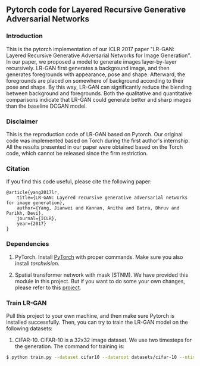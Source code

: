## Pytorch code for Layered Recursive Generative Adversarial Networks

### Introduction

This is the pytorch implementation of our ICLR 2017 paper "LR-GAN: Layered Recursive Generative Adversarial Networks for Image Generation". In our paper, we proposed a model to generate images layer-by-layer recursively. LR-GAN first generates a background image, and then generates foregrounds with appearance, pose and shape. Afterward, the foregrounds are placed on somewhere of background according to their pose and shape. By this way, LR-GAN can significantly reduce the blending between background and foregrounds. Both the qualitative and quantitative comparisons indicate that LR-GAN could generate better and sharp images than the baseline DCGAN model.

### Disclaimer

This is the reproduction code of LR-GAN based on Pytorch. Our original code was implemented based on Torch during the first author's internship. All the results presented in our paper were obtained based on the Torch code, which cannot be released since the firm restriction.

### Citation

If you find this code useful, please cite the following paper:

    @article{yang2017lr,
        title={LR-GAN: Layered recursive generative adversarial networks for image generation},
        author={Yang, Jianwei and Kannan, Anitha and Batra, Dhruv and Parikh, Devi},
        journal={ICLR},
        year={2017}
    }

### Dependencies

1. PyTorch. Install [PyTorch](http://pytorch.org/) with proper commands. Make sure you also install *torchvision*.

2. Spatial transformer network with mask (STNM). We have provided this module in this project. But if you want to do some your own changes, please refer to this [project](https://github.com/jwyang/stnm.pytorch).

### Train LR-GAN

Pull this project to your own machine, and then make sure Pytorch is installed successfully. Then, you can try to train the LR-GAN model on the following datasets:

1. CIFAR-10. CIFAR-10 is a 32x32 image dataset. We use two timesteps for the generation. The command for training is:
```bash
$ python train.py --dataset cifar10 --dataroot datasets/cifar-10 --ntimestep 2 --imageSize 32
```
